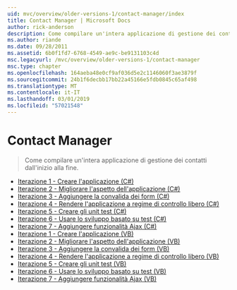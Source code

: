 ```yaml
---
uid: mvc/overview/older-versions-1/contact-manager/index
title: Contact Manager | Microsoft Docs
author: rick-anderson
description: Come compilare un'intera applicazione di gestione dei contatti dall'inizio alla fine.
ms.author: riande
ms.date: 09/28/2011
ms.assetid: 6b0f1fd7-6768-4549-ae9c-be9131103c4d
msc.legacyurl: /mvc/overview/older-versions-1/contact-manager
msc.type: chapter
ms.openlocfilehash: 164aeba48e0cf9af036d5e2c1146060f3ae3879f
ms.sourcegitcommit: 24b1f6decbb17bb22a45166e5fdb0845c65af498
ms.translationtype: MT
ms.contentlocale: it-IT
ms.lasthandoff: 03/01/2019
ms.locfileid: "57021548"
---
```

<a name="contact-manager"></a>Contact Manager
====================
> Come compilare un'intera applicazione di gestione dei contatti dall'inizio alla fine.


- [Iterazione 1 - Creare l'applicazione (C#)](iteration-1-create-the-application-cs.md)
- [Iterazione 2 - Migliorare l'aspetto dell'applicazione (C#)](iteration-2-make-the-application-look-nice-cs.md)
- [Iterazione 3 - Aggiungere la convalida dei form (C#)](iteration-3-add-form-validation-cs.md)
- [Iterazione 4 - Rendere l'applicazione a regime di controllo libero (C#)](iteration-4-make-the-application-loosely-coupled-cs.md)
- [Iterazione 5 - Creare gli unit test (C#)](iteration-5-create-unit-tests-cs.md)
- [Iterazione 6 - Usare lo sviluppo basato su test (C#)](iteration-6-use-test-driven-development-cs.md)
- [Iterazione 7 - Aggiungere funzionalità Ajax (C#)](iteration-7-add-ajax-functionality-cs.md)
- [Iterazione 1 - Creare l'applicazione (VB)](iteration-1-create-the-application-vb.md)
- [Iterazione 2 - Migliorare l'aspetto dell'applicazione (VB)](iteration-2-make-the-application-look-nice-vb.md)
- [Iterazione 3 - Aggiungere la convalida dei form (VB)](iteration-3-add-form-validation-vb.md)
- [Iterazione 4 - Rendere l'applicazione a regime di controllo libero (VB)](iteration-4-make-the-application-loosely-coupled-vb.md)
- [Iterazione 5 - Creare gli unit test (VB)](iteration-5-create-unit-tests-vb.md)
- [Iterazione 6 - Usare lo sviluppo basato su test (VB)](iteration-6-use-test-driven-development-vb.md)
- [Iterazione 7 - Aggiungere funzionalità Ajax (VB)](iteration-7-add-ajax-functionality-vb.md)
